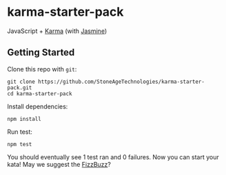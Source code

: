 # karma-starter-pack 
JavaScript + [Karma](http://karma-runner.github.io/) (with [Jasmine](http://jasmine.github.io/))

## Getting Started

Clone this repo with `git`:

    git clone https://github.com/StoneAgeTechnologies/karma-starter-pack.git
    cd karma-starter-pack

Install dependencies:

	npm install
	
Run test:

	npm test

You should eventually see 1 test ran and 0 failures.
Now you can start your kata! May we suggest the [FizzBuzz](http://www.codekatas.org/casts/code-kata-fizzbuzz-csharp)?
